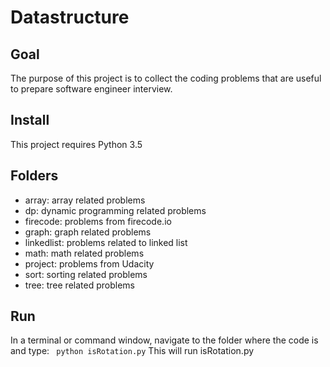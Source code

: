 # Datastructure

## Goal
The purpose of this project is to collect the coding problems that are useful to prepare software engineer interview.

## Install
This project requires Python 3.5

## Folders
* array: array related problems
* dp: dynamic programming related problems
* firecode: problems from firecode.io
* graph: graph related problems
* linkedlist: problems related to linked list
* math: math related problems
* project: problems from Udacity
* sort: sorting related problems
* tree: tree related problems

## Run
In a terminal or command window, navigate to the folder where the code is and type:
``` python isRotation.py```
This will run isRotation.py
